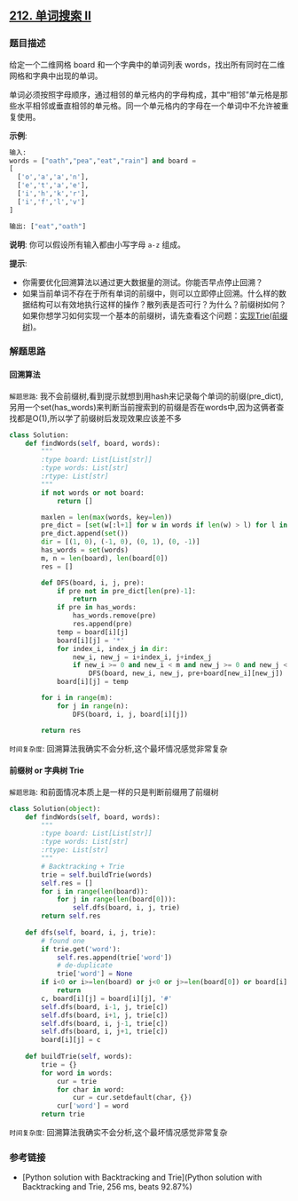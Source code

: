 ## [212. 单词搜索 II](https://leetcode-cn.com/problems/word-search-ii/description/)

### 题目描述

给定一个二维网格 board 和一个字典中的单词列表 words，找出所有同时在二维网格和字典中出现的单词。

单词必须按照字母顺序，通过相邻的单元格内的字母构成，其中“相邻”单元格是那些水平相邻或垂直相邻的单元格。同一个单元格内的字母在一个单词中不允许被重复使用。

**示例**:

```python
输入: 
words = ["oath","pea","eat","rain"] and board =
[
  ['o','a','a','n'],
  ['e','t','a','e'],
  ['i','h','k','r'],
  ['i','f','l','v']
]

输出: ["eat","oath"]
```

**说明**:
你可以假设所有输入都由小写字母 `a-z` 组成。

**提示**:

* 你需要优化回溯算法以通过更大数据量的测试。你能否早点停止回溯？
* 如果当前单词不存在于所有单词的前缀中，则可以立即停止回溯。什么样的数据结构可以有效地执行这样的操作？散列表是否可行？为什么？前缀树如何？如果你想学习如何实现一个基本的前缀树，请先查看这个问题：[实现Trie(前缀树)](https://leetcode-cn.com/problems/implement-trie-prefix-tree/description/)。

### 解题思路

#### 回溯算法

`解题思路`:  我不会前缀树,看到提示就想到用hash来记录每个单词的前缀(pre_dict),另用一个set(has_words)来判断当前搜索到的前缀是否在words中,因为这俩者查找都是O(1),所以学了前缀树后发现效果应该差不多

```python
class Solution:
    def findWords(self, board, words):
        """
        :type board: List[List[str]]
        :type words: List[str]
        :rtype: List[str]
        """
        if not words or not board:
            return []

        maxlen = len(max(words, key=len))
        pre_dict = [set(w[:l+1] for w in words if len(w) > l) for l in range(maxlen)]
        pre_dict.append(set())
        dir = [(1, 0), (-1, 0), (0, 1), (0, -1)]
        has_words = set(words)
        m, n = len(board), len(board[0])
        res = []

        def DFS(board, i, j, pre):
            if pre not in pre_dict[len(pre)-1]:
                return
            if pre in has_words:
                has_words.remove(pre)
                res.append(pre)
            temp = board[i][j]
            board[i][j] = '*'
            for index_i, index_j in dir:
                new_i, new_j = i+index_i, j+index_j
                if new_i >= 0 and new_i < m and new_j >= 0 and new_j < n and board[new_i][new_j] != '*':
                    DFS(board, new_i, new_j, pre+board[new_i][new_j])
            board[i][j] = temp

        for i in range(m):
            for j in range(n):
                DFS(board, i, j, board[i][j])

        return res
```

`时间复杂度`: 回溯算法我确实不会分析,这个最坏情况感觉非常复杂

#### 前缀树 or 字典树 Trie

`解题思路`:  和前面情况本质上是一样的只是判断前缀用了前缀树

```python
class Solution(object):
    def findWords(self, board, words):
        """
        :type board: List[List[str]]
        :type words: List[str]
        :rtype: List[str]
        """
        # Backtracking + Trie
        trie = self.buildTrie(words)
        self.res = []
        for i in range(len(board)):
            for j in range(len(board[0])):
                self.dfs(board, i, j, trie)
        return self.res
    
    def dfs(self, board, i, j, trie):
        # found one
        if trie.get('word'):
            self.res.append(trie['word'])
            # de-duplicate
            trie['word'] = None
        if i<0 or i>=len(board) or j<0 or j>=len(board[0]) or board[i][j] not in trie:
            return
        c, board[i][j] = board[i][j], '#'
        self.dfs(board, i-1, j, trie[c])
        self.dfs(board, i+1, j, trie[c])
        self.dfs(board, i, j-1, trie[c])
        self.dfs(board, i, j+1, trie[c])
        board[i][j] = c
    
    def buildTrie(self, words):
        trie = {}
        for word in words:
            cur = trie
            for char in word:
                cur = cur.setdefault(char, {})
            cur['word'] = word
        return trie
```

`时间复杂度`: 回溯算法我确实不会分析,这个最坏情况感觉非常复杂


### 参考链接

* [Python solution with Backtracking and Trie](Python solution with Backtracking and Trie, 256 ms, beats 92.87%) 
